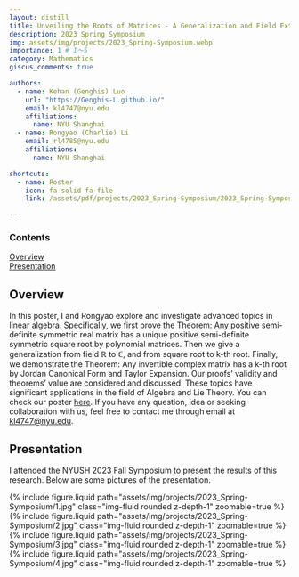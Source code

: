 ```yaml
---
layout: distill
title: Unveiling the Roots of Matrices - A Generalization and Field Extension of the Square Root of Matrices
description: 2023 Spring Symposium
img: assets/img/projects/2023_Spring-Symposium.webp
importance: 1 # 1～5
category: Mathematics
giscus_comments: true

authors:
  - name: Kehan (Genghis) Luo
    url: "https://Genghis-L.github.io/"
    email: kl4747@nyu.edu
    affiliations:
      name: NYU Shanghai
  - name: Rongyao (Charlie) Li
    email: rl4785@nyu.edu
    affiliations:
      name: NYU Shanghai

shortcuts:
  - name: Poster
    icon: fa-solid fa-file
    link: /assets/pdf/projects/2023_Spring-Symposium/2023_Spring-Symposium_Poster.pdf

---
```


<d-contents>
  <nav class="l-text figcaption">
  <h3>Contents</h3>
    <div><a href="#overview">Overview</a></div>
    <div><a href="#presentation">Presentation</a></div>
  </nav>
</d-contents>

## Overview

In this poster, I and Rongyao explore and investigate advanced topics in linear algebra. Specifically, we first prove the Theorem: Any positive semi-definite symmetric real matrix has a unique positive semi-definite symmetric square root by polynomial matrices. Then we give a generalization from field ℝ to ℂ, and from square root to k-th root. Finally, we demonstrate the Theorem: Any invertible complex matrix has a k-th root by Jordan Canonical Form and Taylor Expansion. Our proofs’ validity and theorems’ value are considered and discussed. These topics have significant applications in the field of Algebra and Lie Theory. You can check our poster [here](/assets/pdf/projects/2023_Spring-Symposium/2023_Spring-Symposium_Poster.pdf). If you have any question, idea or seeking collaboration with us, feel free to contact me through email at [kl4747@nyu.edu](mailto:kl4747@nyu.edu).

## Presentation

I attended the NYUSH 2023 Fall Symposium to present the results of this research. Below are some pictures of the presentation.

<div class="row mt-3">
  <div class="col-sm mt-3 mt-md-0">
    {% include figure.liquid
      path="assets/img/projects/2023_Spring-Symposium/1.jpg"
      class="img-fluid rounded z-depth-1"
      zoomable=true
    %}
  </div>
</div>

<div class="row mt-3">
  <div class="col-sm mt-3 mt-md-0">
    {% include figure.liquid
      path="assets/img/projects/2023_Spring-Symposium/2.jpg"
      class="img-fluid rounded z-depth-1"
      zoomable=true
    %}
  </div>
</div>

<div class="row mt-3">
  <div class="col-sm mt-3 mt-md-0">
    {% include figure.liquid
      path="assets/img/projects/2023_Spring-Symposium/3.jpg"
      class="img-fluid rounded z-depth-1"
      zoomable=true
    %}
  </div>
</div>

<div class="row mt-3">
  <div class="col-sm mt-3 mt-md-0">
    {% include figure.liquid
      path="assets/img/projects/2023_Spring-Symposium/4.jpg"
      class="img-fluid rounded z-depth-1"
      zoomable=true
    %}
  </div>
</div>
